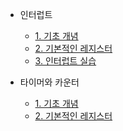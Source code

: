 - 인터럽트
    - [1. 기초 개념](./interrupt/00-tutorial.md)
    - [2. 기본적인 레지스터](./interrupt/01-basic-interrupt.md)
    - [3. 인터럽트 실습](./interrupt/02-practice-1.md)

- 타이머와 카운터
    - [1. 기초 개념](./timer-and-counter/00-tutorial.md)
    - [2. 기본적인 레지스터](./timer-and-counter/01-basic-registor.md)
